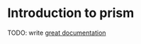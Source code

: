 # Introduction to prism

TODO: write [great documentation](http://jacobian.org/writing/great-documentation/what-to-write/)
